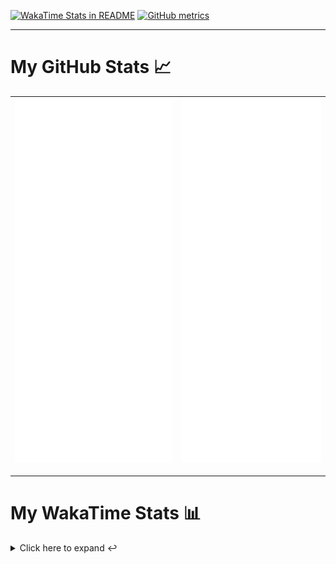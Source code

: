 [![WakaTime Stats in README](https://github.com/LOsioChico/LOsioChico/actions/workflows/waka.yml/badge.svg)](https://github.com/LOsioChico/LOsioChico/actions/workflows/waka.yml) [![GitHub metrics](https://github.com/LOsioChico/LOsioChico/actions/workflows/metrics.yml/badge.svg)](https://github.com/LOsioChico/LOsioChico/actions/workflows/metrics.yml)

---

# My GitHub Stats 📈

| ![](./assets/metrics.svg) | ![](./assets/metrics2.svg) |
| ------------------------- | -------------------------- |

---

# My WakaTime Stats 📊

<details>
<summary>Click here to expand ↩️</summary>
<br>

<!--START_SECTION:waka-->
![Code Time](http://img.shields.io/badge/Code%20Time-1%2C800%20hrs%206%20mins-blue)

![Lines of code](https://img.shields.io/badge/From%20Hello%20World%20I%27ve%20Written-349.3%20thousand%20lines%20of%20code-blue)

**🐱 My GitHub Data** 

> 📦 574.8 kB Used in GitHub's Storage 
 > 
> 🏆 1,424 Contributions in the Year 2024
 > 
> 🚫 Not Opted to Hire
 > 
> 📜 21 Public Repositories 
 > 
> 🔑 29 Private Repositories 
 > 
**I'm a Night 🦉** 

```text
🌞 Morning                576 commits         ████░░░░░░░░░░░░░░░░░░░░░   14.02 % 
🌆 Daytime                1237 commits        ████████░░░░░░░░░░░░░░░░░   30.11 % 
🌃 Evening                1421 commits        █████████░░░░░░░░░░░░░░░░   34.59 % 
🌙 Night                  874 commits         █████░░░░░░░░░░░░░░░░░░░░   21.28 % 
```
📅 **I'm Most Productive on Thursday** 

```text
Monday                   561 commits         ███░░░░░░░░░░░░░░░░░░░░░░   13.66 % 
Tuesday                  623 commits         ████░░░░░░░░░░░░░░░░░░░░░   15.17 % 
Wednesday                459 commits         ███░░░░░░░░░░░░░░░░░░░░░░   11.17 % 
Thursday                 731 commits         ████░░░░░░░░░░░░░░░░░░░░░   17.79 % 
Friday                   642 commits         ████░░░░░░░░░░░░░░░░░░░░░   15.63 % 
Saturday                 724 commits         ████░░░░░░░░░░░░░░░░░░░░░   17.62 % 
Sunday                   368 commits         ██░░░░░░░░░░░░░░░░░░░░░░░   08.96 % 
```


📊 **This Week I Spent My Time On** 

```text
💬 Programming Languages: 
TypeScript               18 hrs 17 mins      █████████████████░░░░░░░░   69.05 % 
Scala                    4 hrs 13 mins       ████░░░░░░░░░░░░░░░░░░░░░   15.93 % 
JSON                     1 hr 5 mins         █░░░░░░░░░░░░░░░░░░░░░░░░   04.12 % 
HTML                     40 mins             █░░░░░░░░░░░░░░░░░░░░░░░░   02.55 % 
SQL                      38 mins             █░░░░░░░░░░░░░░░░░░░░░░░░   02.42 % 
```

**I Mostly Code in TypeScript** 

```text
TypeScript               29 repos            █████████████░░░░░░░░░░░░   53.70 % 
Scala                    6 repos             ███░░░░░░░░░░░░░░░░░░░░░░   11.11 % 
Python                   3 repos             █░░░░░░░░░░░░░░░░░░░░░░░░   05.56 % 
Java                     2 repos             █░░░░░░░░░░░░░░░░░░░░░░░░   03.70 % 
Astro                    2 repos             █░░░░░░░░░░░░░░░░░░░░░░░░   03.70 % 
```




 Last Updated on 14/10/2024 01:03:05 UTC
<!--END_SECTION:waka-->

## </details>
